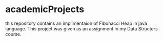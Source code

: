 # academicProjects
this repository contains an implimentaion of Fibonacci Heap in java language. This project was given as an assignment in my Data Structers course. 
